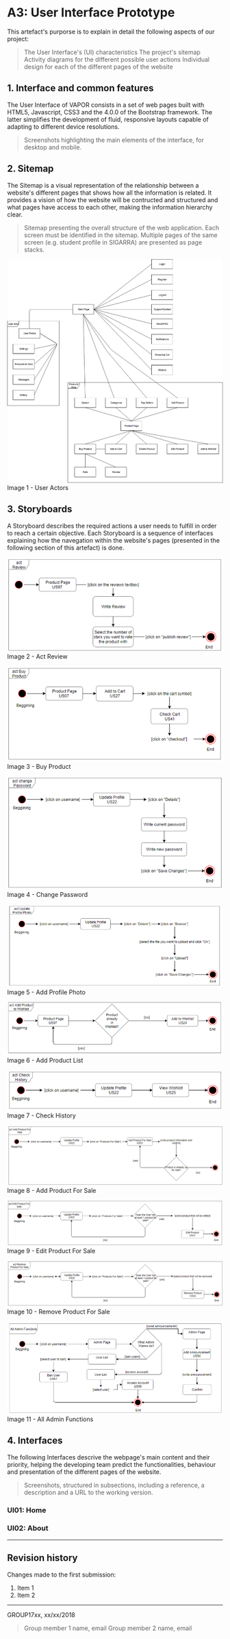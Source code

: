 # A3: User Interface Prototype

This artefact's purporse is to explain in detail the following aspects of our project:
 > The User Interface's (UI) characteristics
 > The project's sitemap
 > Activity diagrams for the different possible user actions
 > Individual design for each of the different pages of the website
 
## 1. Interface and common features

The User Interface of VAPOR consists in a set of web pages built with HTML5, Javascript, CSS3 and the 4.0.0 of the Bootstrap framework.
The latter simplifies the development of fluid, responsive layouts capable of adapting to different device resolutions.
 
> Screenshots highlighting the main elements of the interface, for desktop and mobile.
 
## 2. Sitemap

The Sitemap is a visual representation of the relationship between a website's different pages that shows how all the information is related.
It provides a vision of how the website will be contructed and structured and what pages have access to each other, making the information hierarchy clear.
 
> Sitemap presenting the overall structure of the web application.
> Each screen must be identified in the sitemap.
> Multiple pages of the same screen (e.g. student profile in SIGARRA) are presented as page stacks.

![image 1 - User Actors](/images/a3_1.png)   
 Image 1 - User Actors
 
## 3. Storyboards

A Storyboard describes the required actions a user needs to fulfill in order to reach a certain objective.
Each Storyboard is a sequence of interfaces explaining how the navegation within the website's pages (presented in the following section of this artefact) is done.
 
 ![image 2 - Act Review](/images/a3_2.png "Optional Title")  
 Image 2 - Act Review
 
 ![image 3 - Buy Product](/images/a3_3.png)   
 Image 3 - Buy Product
 
 ![image 4 - Change Password](/images/a3_4.png)  
 Image 4 - Change Password
 
 ![image 5 - Add Profile Photo](/images/a3_5.png)   
 Image 5 - Add Profile Photo
 
 ![image 6 - Add Product List](/images/a3_6.png)   
 Image 6 - Add Product List
 
 ![image 7 - Check history](/images/a3_7.png)   
 Image 7 - Check History
 
 ![image 8 - Add Product For Sale](/images/a3_8.png)   
 Image 8 - Add Product For Sale
 
 ![image 9 - Edit Product For Sale](/images/a3_9.png)   
 Image 9 - Edit Product For Sale
 
 ![image 10 - Remove Product For Sale](/images/a3_10.png)   
 Image 10 - Remove Product For Sale
 
 ![image 11 - All Admin Functions](/images/a3_11.png)   
 Image 11 - All Admin Functions
 
## 4. Interfaces

The following Interfaces descrive the webpage's main content and their priority, helping the developing team predict the functionalities, behaviour and presentation of the different pages of the website.

 
> Screenshots, structured in subsections, including a reference, a description and a URL to the working version.
 
### UI01: Home
 
### UI02: About
 
 
***
 
## Revision history
 
Changes made to the first submission:
1. Item 1
1. Item 2
 
***
 
GROUP17xx, xx/xx/2018
 
> Group member 1 name, email
> Group member 2 name, email
